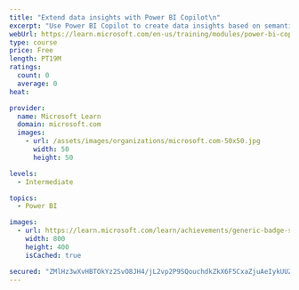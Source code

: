 ```yaml
---
title: "Extend data insights with Power BI Copilot\n"
excerpt: "Use Power BI Copilot to create data insights based on semantic models with minimal effort."
webUrl: https://learn.microsoft.com/en-us/training/modules/power-bi-copilot/
type: course
price: Free
length: PT19M
ratings:
  count: 0
  average: 0
heat: 

provider:
  name: Microsoft Learn
  domain: microsoft.com
  images:
    - url: /assets/images/organizations/microsoft.com-50x50.jpg
      width: 50
      height: 50

levels:
  - Intermediate

topics:
  - Power BI

images:
  - url: https://learn.microsoft.com/learn/achievements/generic-badge-social.png
    width: 800
    height: 400
    isCached: true

secured: "ZMlHz3wXvHBTOkYz2SvO8JH4/jL2vp2P9SQouchdkZkX6F5CxaZjuAeIykUUZ3iAntJr/4O27LM+MXdhEwojJuGlH5A2CXLn3Fd1tq/p7emyEOPtyjVZMbuCeNzYE9rZJ6frcu5Rbd/uWmJ3AdhOqiezlmO6NFbPHJ3AslKmhk6Jvc4/48bcy+u24CfHwhMFUKBV7A6IHTw84+cBAKdncpFA0xcAstLYQM6BqWPHNG9LqOlZ54F+asamykYRHd4Lo5xfhXHO2CyLSF3882pQ9uwU/Q1bDWAu7ASo+57WXteHnc6UKeynI5+h6wtLSfic0NIcxv00egX3u7LIbRwGmjYcE5WMsr6sY53VLBoODkrDL+uSWzp3LQyr8hII9b3BHWzeJUIkANgQ34rFDgweV7Bdk8CbrsknTfzeU633nag=;3WZxgjC5GRRPGfKFJZyGaQ=="
---
```


